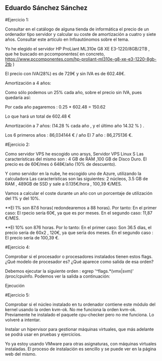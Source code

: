 ## Eduardo Sánchez Sánchez

#Ejercicio 1:

Consultar en el catálogo de alguna tienda de informática el precio de un ordenador tipo servidor y calcular su coste de amortización a cuatro y siete años. Consultar este artículo en Infoautónomos sobre el tema.

Yo he elegido el servidor HP ProLiant ML310e G8 XE E3-1220/8GB/2TB , que he buscado en pccomponentes( en concreto, https://www.pccomponentes.com/hp-proliant-ml310e-g8-xe-e3-1220-8gb-2tb )

El precio con IVA(28%) es de 729€ y sin IVA es de 602.48€.

Amortización a 4 años:

Como sólo podemos un 25% cada año, sobre el precio sin IVA, pues quedaría así:

Por cada año pagaremos : 0.25 * 602.48 = 150.62

Lo que hará un total de 602.48 €

Amortización a 7 años: (14.28 % cada año , y el último año 14.32 % ) .

Los 6 primeros años : 86,034144 € / año El 7 año : 86,275136 €.

#Ejercicio 2:

Como servidor VPS he escogido uno arsys, Servidor VPS Linux S Las características del mismo son : 4 GB de RAM ,100 GB de Disco Duro. El precio es de 60€/mes ó 648€/año (10% de descuento).

Y como servidor en la nube, he escogido uno de Azure, utilizando la calculadora Las características son las siguientes: 2 núcleos, 3.5 GB de RAM , 489GB de SSD y sale a 0.135€/hora , 100,39 €/MES.

Vamos a calcular el coste durante un año con un porcentaje de utilización del 1% y del 10%.

**El 1% son 87.6 horas( redondearemos a 88 horas). Por tanto: En el primer caso: El rpecio sería 60€, ya que es por meses. En el segundo caso: 11,87 €/MES.

**El 10% son 876 horas. Por lo tanto: En el primer caso: Son 36.5 días, el precio sería de 60x2 , 120€, ya que sería dos meses. En el segundo caso : El precio sería de 100,39 €.


#Ejercicio 4:

Comprobar si el procesador o procesadores instalados tienen estos flags. ¿Qué modelo de procesador es? ¿Qué aparece como salida de esa orden?

Debemos ejecutar la siguiente orden : egrep '^flags.*(vmx|svm)' /proc/cpuinfo. Podemos ver la salida a continuación:

Ejecución

#Ejercicio 5:

Comprobar si el núcleo instalado en tu ordenador contiene este módulo del kernel usando la orden kvm-ok. No me funciona la orden kvm-ok. Previamente he instalado el paquete cpu-checker pero no me funciona. Lo volveré a intentar.

Instalar un hipervisor para gestionar máquinas virtuales, que más adelante se podrá usar en pruebas y ejercicios.

Yo ya estoy usando VMware para otras asignaturas, con máquinas virtuales instaladas. El proceso de instalación es sencillo y se puede ver en la página web del mismo.